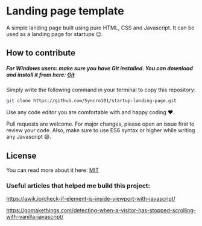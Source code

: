 # Landing page template
A simple landing page built using pure HTML, CSS and Javascript. It can be used as a landing page for startups 😉.

## How to contribute
##### For Windows users: make sure you have Git installed. You can download and install it from here: [Git](https://git-scm.com/)
Simply write the following command in your terminal to copy this repository:
```bash
git clone https://github.com/Syncro101/startup-landing-page.git
```

Use any code editor you are comfortable with and happy coding ❤️.

Pull requests are welcome. For major changes, please open an issue first to review your code. Also, make sure to use ES6 syntax or higher while writing any Javascript 😄.

## License
You can read more about it here: [MIT](https://choosealicense.com/licenses/mit/)

### Useful articles that helped me build this project:

https://awik.io/check-if-element-is-inside-viewport-with-javascript/

https://gomakethings.com/detecting-when-a-visitor-has-stopped-scrolling-with-vanilla-javascript/